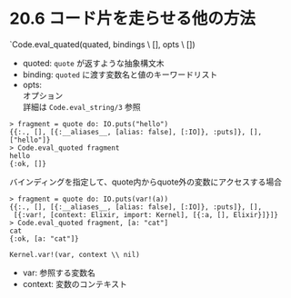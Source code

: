 # 20.6 コード片を走らせる他の方法

`Code.eval_quated(quated, bindings \\ [], opts \\ [])
- quoted: `quote` が返すような抽象構文木
- binding: `quoted` に渡す変数名と値のキーワードリスト
- opts:  
    オプション  
    詳細は `Code.eval_string/3` 参照

```
> fragment = quote do: IO.puts("hello")
{{:., [], [{:__aliases__, [alias: false], [:IO]}, :puts]}, [], ["hello"]}
> Code.eval_quoted fragment
hello
{:ok, []}
```

バインディングを指定して、quote内からquote外の変数にアクセスする場合

```
> fragment = quote do: IO.puts(var!(a))
{{:., [], [{:__aliases__, [alias: false], [:IO]}, :puts]}, [],
 [{:var!, [context: Elixir, import: Kernel], [{:a, [], Elixir}]}]}
> Code.eval_quoted fragment, [a: "cat"]
cat
{:ok, [a: "cat"]}
```

`Kernel.var!(var, context \\ nil)`
- var: 参照する変数名
- context: 変数のコンテキスト

